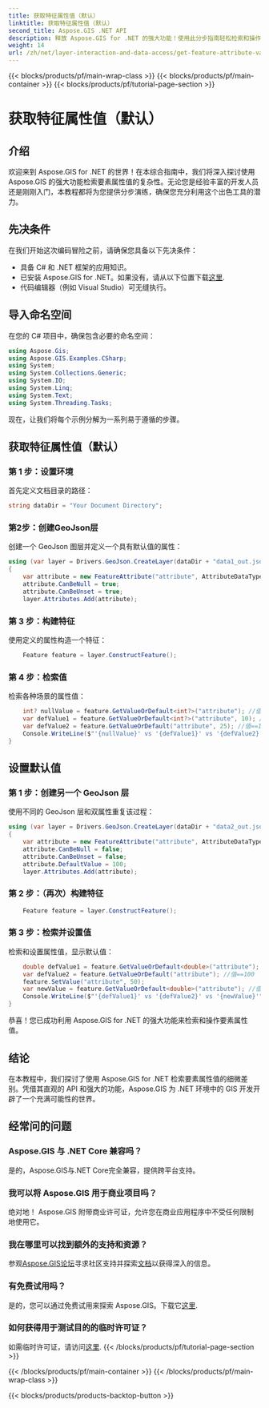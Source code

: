 ```yaml
---
title: 获取特征属性值（默认）
linktitle: 获取特征属性值（默认）
second_title: Aspose.GIS .NET API
description: 释放 Aspose.GIS for .NET 的强大功能！使用此分步指南轻松检索和操作要素属性值。立即下载试用版！
weight: 14
url: /zh/net/layer-interaction-and-data-access/get-feature-attribute-value-default/
---
```


{{< blocks/products/pf/main-wrap-class >}}
{{< blocks/products/pf/main-container >}}
{{< blocks/products/pf/tutorial-page-section >}}

# 获取特征属性值（默认）

## 介绍
欢迎来到 Aspose.GIS for .NET 的世界！在本综合指南中，我们将深入探讨使用 Aspose.GIS 的强大功能检索要素属性值的复杂性。无论您是经验丰富的开发人员还是刚刚入门，本教程都将为您提供分步演练，确保您充分利用这个出色工具的潜力。
## 先决条件
在我们开始这次编码冒险之前，请确保您具备以下先决条件：
- 具备 C# 和 .NET 框架的应用知识。
- 已安装 Aspose.GIS for .NET。如果没有，请从以下位置下载[这里](https://releases.aspose.com/gis/net/).
- 代码编辑器（例如 Visual Studio）可无缝执行。
## 导入命名空间
在您的 C# 项目中，确保包含必要的命名空间：
```csharp
using Aspose.Gis;
using Aspose.GIS.Examples.CSharp;
using System;
using System.Collections.Generic;
using System.IO;
using System.Linq;
using System.Text;
using System.Threading.Tasks;
```
现在，让我们将每个示例分解为一系列易于遵循的步骤。
## 获取特征属性值（默认）
### 第 1 步：设置环境
首先定义文档目录的路径：
```csharp
string dataDir = "Your Document Directory";
```
### 第2步：创建GeoJson层
创建一个 GeoJson 图层并定义一个具有默认值的属性：
```csharp
using (var layer = Drivers.GeoJson.CreateLayer(dataDir + "data1_out.json"))
{
    var attribute = new FeatureAttribute("attribute", AttributeDataType.Integer);
    attribute.CanBeNull = true;
    attribute.CanBeUnset = true;
    layer.Attributes.Add(attribute);
```
### 第 3 步：构建特征
使用定义的属性构造一个特征：
```csharp
    Feature feature = layer.ConstructFeature();
```
### 第 4 步：检索值
检索各种场景的属性值：
```csharp
    int? nullValue = feature.GetValueOrDefault<int?>("attribute"); //值==空
    var defValue1 = feature.GetValueOrDefault<int?>("attribute", 10); //值==10
    var defValue2 = feature.GetValueOrDefault("attribute", 25); //值==10
    Console.WriteLine($"'{nullValue}' vs '{defValue1}' vs '{defValue2}'");
}
```
## 设置默认值
### 第 1 步：创建另一个 GeoJson 层
使用不同的 GeoJson 层和双属性重复该过程：
```csharp
using (var layer = Drivers.GeoJson.CreateLayer(dataDir + "data2_out.json"))
{
    var attribute = new FeatureAttribute("attribute", AttributeDataType.Double);
    attribute.CanBeNull = false;
    attribute.CanBeUnset = false;
    attribute.DefaultValue = 100;
    layer.Attributes.Add(attribute);
```
### 第 2 步：（再次）构建特征
```csharp
    Feature feature = layer.ConstructFeature();
```
### 第 3 步：检索并设置值
检索和设置属性值，显示默认值：
```csharp
    double defValue1 = feature.GetValueOrDefault<double>("attribute"); //值==100
    var defValue2 = feature.GetValueOrDefault("attribute"); //值==100
    feature.SetValue("attribute", 50);
    var newValue = feature.GetValueOrDefault<double>("attribute"); //值==50
    Console.WriteLine($"'{defValue1}' vs '{defValue2}' vs '{newValue}'");
}
```
恭喜！您已成功利用 Aspose.GIS for .NET 的强大功能来检索和操作要素属性值。
## 结论
在本教程中，我们探讨了使用 Aspose.GIS for .NET 检索要素属性值的细微差别。凭借其直观的 API 和强大的功能，Aspose.GIS 为 .NET 环境中的 GIS 开发开辟了一个充满可能性的世界。
## 经常问的问题
### Aspose.GIS 与 .NET Core 兼容吗？
是的，Aspose.GIS与.NET Core完全兼容，提供跨平台支持。
### 我可以将 Aspose.GIS 用于商业项目吗？
绝对地！ Aspose.GIS 附带商业许可证，允许您在商业应用程序中不受任何限制地使用它。
### 我在哪里可以找到额外的支持和资源？
参观[Aspose.GIS论坛](https://forum.aspose.com/c/gis/33)寻求社区支持并探索[文档](https://reference.aspose.com/gis/net/)以获得深入的信息。
### 有免费试用吗？
是的，您可以通过免费试用来探索 Aspose.GIS。下载它[这里](https://releases.aspose.com/).
### 如何获得用于测试目的的临时许可证？
如需临时许可证，请访问[这里](https://purchase.aspose.com/temporary-license/).
{{< /blocks/products/pf/tutorial-page-section >}}

{{< /blocks/products/pf/main-container >}}
{{< /blocks/products/pf/main-wrap-class >}}

{{< blocks/products/products-backtop-button >}}
